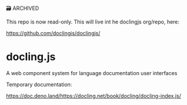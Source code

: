 🗃️ ARCHIVED

This repo is now read-only. This will live int he doclingjs org/repo, here:

https://github.com/doclingjs/doclingjs/


# docling.js

A web component system for language documentation user interfaces

Temporary documentation:

<https://doc.deno.land/https://docling.net/book/docling/docling-index.js/>
